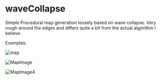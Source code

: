 # waveCollapse

Simple Procedural map generation loosely based on wave collapse. Very rough around the edges and differs quite a bit from the actual algorithm I believe.

Examples:

![map](https://github.com/user-attachments/assets/294a13b0-162d-4a41-9d69-1d76294fc353)

![MapImage](https://github.com/user-attachments/assets/2d70548d-deb2-4d37-a288-8e4ad06c61ed)

![MapImage4](https://github.com/user-attachments/assets/83603d94-b187-42b6-9aaa-82c10f9f06e1)

